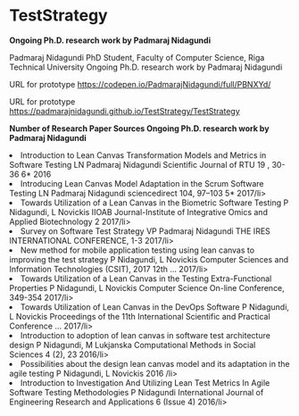 # TestStrategy
<b> Ongoing Ph.D. research work by Padmaraj Nidagundi </b> 

Padmaraj Nidagundi
PhD Student, Faculty of Computer Science, Riga Technical University
Ongoing Ph.D. research work by Padmaraj Nidagundi

URL for prototype
https://codepen.io/PadmarajNidagundi/full/PBNXYd/

URL for prototype
https://padmarajnidagundi.github.io/TestStrategy/TestStrategy

<b> Number of Research Paper Sources 
Ongoing Ph.D. research work by Padmaraj Nidagundi </b>

<li> Introduction to Lean Canvas Transformation Models and Metrics in Software Testing LN Padmaraj Nidagundi Scientific Journal of RTU 19 , 30-36	6*	2016</li> 

<li> Introducing Lean Canvas Model Adaptation in the Scrum Software Testing LN Padmaraj Nidagundi sciencedirect 104, 97–103	5*	2017/li>

<li> Towards Utilization of a Lean Canvas in the Biometric Software Testing P Nidagundi, L Novickis IIOAB Journal-Institute of Integrative Omics and Applied Biotechnology	2	2017/li>

<li> Survey on Software Test Strategy VP Padmaraj Nidagundi THE IRES INTERNATIONAL CONFERENCE, 1-3	2017/li>

<li> New method for mobile application testing using lean canvas to improving the test strategy P Nidagundi, L Novickis Computer Sciences and Information Technologies (CSIT), 2017 12th …	2017/li>

<li> Towards Utilization of a Lean Canvas in the Testing Extra-Functional Properties P Nidagundi, L Novickis Computer Science On-line Conference, 349-354	2017/li>

<li> Towards Utilization of Lean Canvas in the DevOps Software P Nidagundi, L Novickis Proceedings of the 11th International Scientific and Practical Conference …	2017/li>

<li> Introduction to adoption of lean canvas in software test architecture design P Nidagundi, M Lukjanska Computational Methods in Social Sciences 4 (2), 23	2016/li>

<li> Possibilities about the design lean canvas model and its adaptation in the agile testing P Nidagundi, L Novickis 2016 /li>

<li> Introduction to Investigation And Utilizing Lean Test Metrics In Agile Software Testing Methodologies P Nidagundi International Journal of Engineering Research and Applications 6 (Issue 4) 2016/li>
